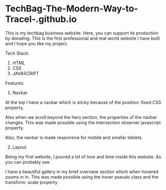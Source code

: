 # TechBag-The-Modern-Way-to-Tracel-.github.io

This is my techbag business website. Here, you can support its production by donating. 
This is the first professional and real world website I have built and I hope you like my project. 

Tech Stack:
1. HTML
2. CSS
3. JAVASCRIPT

Features: 

1. Navbar 

At the top I have a navbar which is sticky because of the position: fixed CSS property.

Also when we scroll beyond the hero section, the properties of the navbar changes. This was made possible using the intersection observer javascript property. 

Also, the navbar is made responsive for mobile and smaller teblets. 

2. Layout

Being my first website, I poured a lot of love and time inside this website. As you can  probably see.

I have a beautiful gallery in my brief overview section which when hovered zooms in in. This was made possible using the hover pseudo class and the transform: scale property



